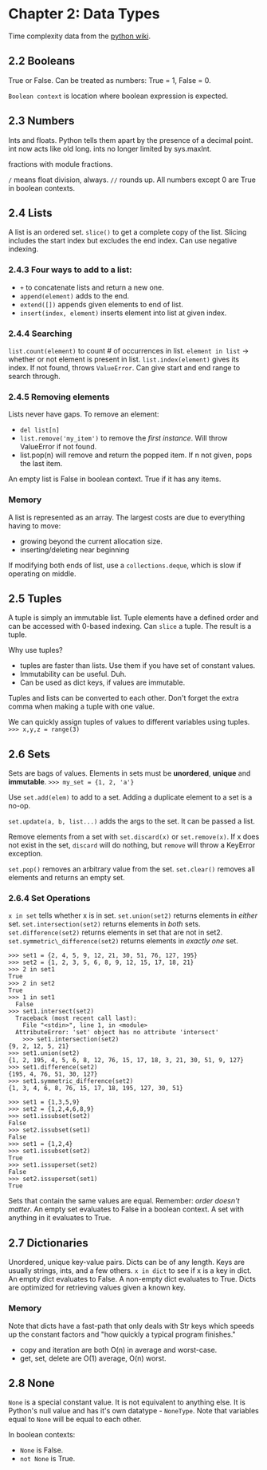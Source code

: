 # Chapter 2: Data Types

Time complexity data from the [python wiki](https://wiki.python.org/moin/TimeComplexity).

## 2.2 Booleans
True or False.
Can be treated as numbers: True = 1, False = 0.

`Boolean context` is location where boolean expression is expected.


## 2.3 Numbers
Ints and floats. Python tells them apart by the presence of a decimal point.
int now acts like old long.
ints no longer limited by sys.maxInt.

fractions with module fractions.

`/` means float division, always.
`//` rounds up.
All numbers except 0 are True in boolean contexts.


## 2.4 Lists
A list is an ordered set.
`slice()` to get a complete copy of the list.
Slicing includes the start index but excludes the end index.
Can use negative indexing.

### 2.4.3 Four ways to add to a list:
* `+` to concatenate lists and return a new one.
* `append(element)` adds to the end.
* `extend([])` appends given elements to end of list.
* `insert(index, element)` inserts element into list at given index.

### 2.4.4 Searching
`list.count(element)` to count # of occurrences in list.
`element in list` -> whether or not element is present in list.
`list.index(element)` gives its index. If not found, throws `ValueError`. Can give start and end range to search through.

### 2.4.5 Removing elements
Lists never have gaps. To remove an element:
* `del list[n]`
* `list.remove('my_item')` to remove the *first instance*. Will throw ValueError if not found.
* list.pop(n) will remove and return the popped item. If n not given, pops the last item.

An empty list is False in boolean context. True if it has any items.

### Memory
A list is represented as an array. The largest costs are due to everything having to move:
* growing beyond the current allocation size.
* inserting/deleting near beginning

If modifying both ends of list, use a `collections.deque`, which is slow if operating on middle.


## 2.5 Tuples
A tuple is simply an immutable list.
Tuple elements have a defined order and can be accessed with 0-based indexing.
Can `slice` a tuple. The result is a tuple.

Why use tuples?
* tuples are faster than lists. Use them if you have set of constant values.
* Immutability can be useful. Duh.
* Can be used as dict keys, if values are immutable.

Tuples and lists can be converted to each other.
Don't forget the extra comma when making a tuple with one value.

We can quickly assign tuples of values to different variables using tuples.
`>>> x,y,z = range(3)`


## 2.6 Sets
Sets are bags of values. Elements in sets must be **unordered**, **unique** and **immutable**.
`>>> my_set = {1, 2, 'a'}`

Use `set.add(elem)` to add to a set.
Adding a duplicate element to a set is a no-op.

`set.update(a, b, list...)` adds the args to the set.
It can be passed a list.

Remove elements from a set with `set.discard(x)` or `set.remove(x)`.
If x does not exist in the set, `discard` will do nothing, but `remove` will throw a KeyError exception.

`set.pop()` removes an arbitrary value from the set.
`set.clear()` removes all elements and returns an empty set.

### 2.6.4 Set Operations
`x in set` tells whether x is in set.
`set.union(set2)` returns elements in *either* set.
`set.intersection(set2)` returns elements in *both* sets.
`set.difference(set2)` returns elements in set that are not in set2.
`set.symmetric\_difference(set2)` returns elements in *exactly one* set.

    >>> set1 = {2, 4, 5, 9, 12, 21, 30, 51, 76, 127, 195}
    >>> set2 = {1, 2, 3, 5, 6, 8, 9, 12, 15, 17, 18, 21}
    >>> 2 in set1
    True
    >>> 2 in set2
    True
    >>> 1 in set1
      False
    >>> set1.intersect(set2)
      Traceback (most recent call last):
        File "<stdin>", line 1, in <module>
      AttributeError: 'set' object has no attribute 'intersect'
        >>> set1.intersection(set2)
    {9, 2, 12, 5, 21}
    >>> set1.union(set2)
    {1, 2, 195, 4, 5, 6, 8, 12, 76, 15, 17, 18, 3, 21, 30, 51, 9, 127}
    >>> set1.difference(set2)
    {195, 4, 76, 51, 30, 127}
    >>> set1.symmetric_difference(set2)
    {1, 3, 4, 6, 8, 76, 15, 17, 18, 195, 127, 30, 51}

    >>> set1 = {1,3,5,9}
    >>> set2 = {1,2,4,6,8,9}
    >>> set1.issubset(set2)
    False
    >>> set2.issubset(set1)
    False
    >>> set1 = {1,2,4}
    >>> set1.issubset(set2)
    True
    >>> set1.issuperset(set2)
    False
    >>> set2.issuperset(set1)
    True

Sets that contain the same values are equal. Remember: *order doesn't matter*.
An empty set evaluates to False in a boolean context.
A set with anything in it evaluates to True.


## 2.7 Dictionaries
Unordered, unique key-value pairs. Dicts can be of any length.
Keys are usually strings, ints, and a few others.
`x in dict` to see if x is a key in dict.
An empty dict evaluates to False. A non-empty dict evaluates to True.
Dicts are optimized for retrieving values given a known key.

### Memory
Note that dicts have a fast-path that only deals with Str keys which speeds up the constant factors and "how quickly a typical program finishes."

* copy and iteration are both O(n) in average and worst-case.
* get, set, delete are O(1) average, O(n) worst.


## 2.8 None
`None` is a special constant value. It is not equivalent to anything else.
It is Python's null value and has it's own datatype - `NoneType`.
Note that variables equal to `None` will be equal to each other.

In boolean contexts:
* `None` is False. 
* `not None` is True.
